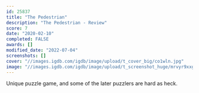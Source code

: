 ```yaml
---
id: 25837
title: "The Pedestrian"
description: "The Pedestrian - Review"
score: 7
date: "2020-02-10"
completed: FALSE
awards: []
modified_date: "2022-07-04"
screenshots: []
cover: "//images.igdb.com/igdb/image/upload/t_cover_big/co1wln.jpg"
image: "//images.igdb.com/igdb/image/upload/t_screenshot_huge/mrvyr9xxg1wbjtuo6nix.jpg"
---
```

Unique puzzle game, and some of the later puzzlers are hard as heck.